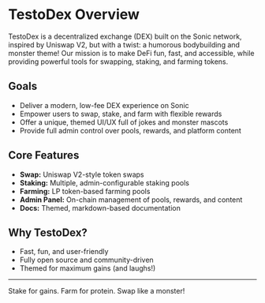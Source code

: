 # TestoDex Overview

TestoDex is a decentralized exchange (DEX) built on the Sonic network, inspired by Uniswap V2, but with a twist: a humorous bodybuilding and monster theme! Our mission is to make DeFi fun, fast, and accessible, while providing powerful tools for swapping, staking, and farming tokens.

## Goals
- Deliver a modern, low-fee DEX experience on Sonic
- Empower users to swap, stake, and farm with flexible rewards
- Offer a unique, themed UI/UX full of jokes and monster mascots
- Provide full admin control over pools, rewards, and platform content

## Core Features
- **Swap:** Uniswap V2-style token swaps
- **Staking:** Multiple, admin-configurable staking pools
- **Farming:** LP token-based farming pools
- **Admin Panel:** On-chain management of pools, rewards, and content
- **Docs:** Themed, markdown-based documentation

## Why TestoDex?
- Fast, fun, and user-friendly
- Fully open source and community-driven
- Themed for maximum gains (and laughs!)

---

Stake for gains. Farm for protein. Swap like a monster! 